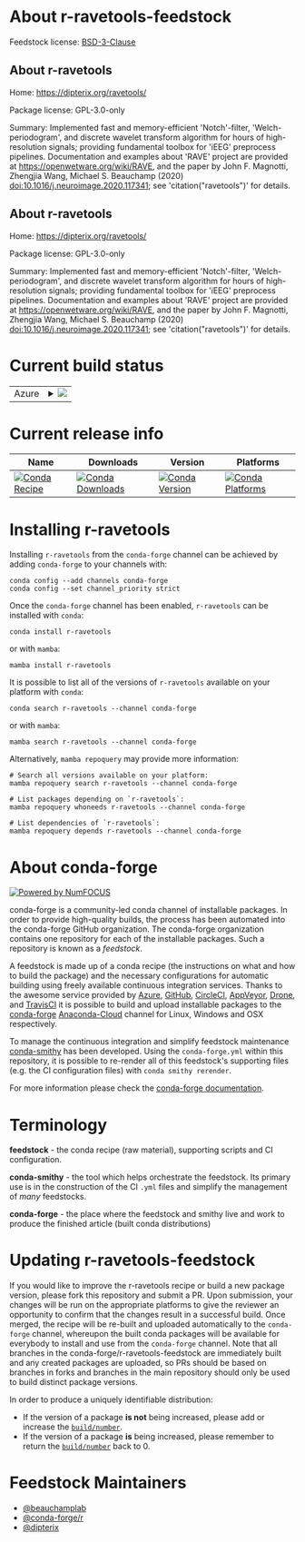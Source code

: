 About r-ravetools-feedstock
===========================

Feedstock license: [BSD-3-Clause](https://github.com/conda-forge/r-ravetools-feedstock/blob/main/LICENSE.txt)


About r-ravetools
-----------------

Home: https://dipterix.org/ravetools/

Package license: GPL-3.0-only

Summary: Implemented fast and memory-efficient 'Notch'-filter, 'Welch-periodogram', and discrete
wavelet transform algorithm for hours of high-resolution signals; providing fundamental
toolbox for 'iEEG' preprocess pipelines. Documentation and examples about 'RAVE'
project are provided at <https://openwetware.org/wiki/RAVE>, and the paper by John
F. Magnotti, Zhengjia Wang, Michael S. Beauchamp (2020) <doi:10.1016/j.neuroimage.2020.117341>;
see 'citation("ravetools")' for details.


About r-ravetools
-----------------

Home: https://dipterix.org/ravetools/

Package license: GPL-3.0-only

Summary: Implemented fast and memory-efficient 'Notch'-filter, 'Welch-periodogram', and discrete
wavelet transform algorithm for hours of high-resolution signals; providing fundamental
toolbox for 'iEEG' preprocess pipelines. Documentation and examples about 'RAVE'
project are provided at <https://openwetware.org/wiki/RAVE>, and the paper by John
F. Magnotti, Zhengjia Wang, Michael S. Beauchamp (2020) <doi:10.1016/j.neuroimage.2020.117341>;
see 'citation("ravetools")' for details.


Current build status
====================


<table>
    
  <tr>
    <td>Azure</td>
    <td>
      <details>
        <summary>
          <a href="https://dev.azure.com/conda-forge/feedstock-builds/_build/latest?definitionId=17805&branchName=main">
            <img src="https://dev.azure.com/conda-forge/feedstock-builds/_apis/build/status/r-ravetools-feedstock?branchName=main">
          </a>
        </summary>
        <table>
          <thead><tr><th>Variant</th><th>Status</th></tr></thead>
          <tbody><tr>
              <td>linux_64_r_base4.2</td>
              <td>
                <a href="https://dev.azure.com/conda-forge/feedstock-builds/_build/latest?definitionId=17805&branchName=main">
                  <img src="https://dev.azure.com/conda-forge/feedstock-builds/_apis/build/status/r-ravetools-feedstock?branchName=main&jobName=linux&configuration=linux%20linux_64_r_base4.2" alt="variant">
                </a>
              </td>
            </tr><tr>
              <td>linux_64_r_base4.3</td>
              <td>
                <a href="https://dev.azure.com/conda-forge/feedstock-builds/_build/latest?definitionId=17805&branchName=main">
                  <img src="https://dev.azure.com/conda-forge/feedstock-builds/_apis/build/status/r-ravetools-feedstock?branchName=main&jobName=linux&configuration=linux%20linux_64_r_base4.3" alt="variant">
                </a>
              </td>
            </tr><tr>
              <td>osx_64_r_base4.2</td>
              <td>
                <a href="https://dev.azure.com/conda-forge/feedstock-builds/_build/latest?definitionId=17805&branchName=main">
                  <img src="https://dev.azure.com/conda-forge/feedstock-builds/_apis/build/status/r-ravetools-feedstock?branchName=main&jobName=osx&configuration=osx%20osx_64_r_base4.2" alt="variant">
                </a>
              </td>
            </tr><tr>
              <td>osx_64_r_base4.3</td>
              <td>
                <a href="https://dev.azure.com/conda-forge/feedstock-builds/_build/latest?definitionId=17805&branchName=main">
                  <img src="https://dev.azure.com/conda-forge/feedstock-builds/_apis/build/status/r-ravetools-feedstock?branchName=main&jobName=osx&configuration=osx%20osx_64_r_base4.3" alt="variant">
                </a>
              </td>
            </tr><tr>
              <td>win_64</td>
              <td>
                <a href="https://dev.azure.com/conda-forge/feedstock-builds/_build/latest?definitionId=17805&branchName=main">
                  <img src="https://dev.azure.com/conda-forge/feedstock-builds/_apis/build/status/r-ravetools-feedstock?branchName=main&jobName=win&configuration=win%20win_64_" alt="variant">
                </a>
              </td>
            </tr>
          </tbody>
        </table>
      </details>
    </td>
  </tr>
</table>

Current release info
====================

| Name | Downloads | Version | Platforms |
| --- | --- | --- | --- |
| [![Conda Recipe](https://img.shields.io/badge/recipe-r--ravetools-green.svg)](https://anaconda.org/conda-forge/r-ravetools) | [![Conda Downloads](https://img.shields.io/conda/dn/conda-forge/r-ravetools.svg)](https://anaconda.org/conda-forge/r-ravetools) | [![Conda Version](https://img.shields.io/conda/vn/conda-forge/r-ravetools.svg)](https://anaconda.org/conda-forge/r-ravetools) | [![Conda Platforms](https://img.shields.io/conda/pn/conda-forge/r-ravetools.svg)](https://anaconda.org/conda-forge/r-ravetools) |

Installing r-ravetools
======================

Installing `r-ravetools` from the `conda-forge` channel can be achieved by adding `conda-forge` to your channels with:

```
conda config --add channels conda-forge
conda config --set channel_priority strict
```

Once the `conda-forge` channel has been enabled, `r-ravetools` can be installed with `conda`:

```
conda install r-ravetools
```

or with `mamba`:

```
mamba install r-ravetools
```

It is possible to list all of the versions of `r-ravetools` available on your platform with `conda`:

```
conda search r-ravetools --channel conda-forge
```

or with `mamba`:

```
mamba search r-ravetools --channel conda-forge
```

Alternatively, `mamba repoquery` may provide more information:

```
# Search all versions available on your platform:
mamba repoquery search r-ravetools --channel conda-forge

# List packages depending on `r-ravetools`:
mamba repoquery whoneeds r-ravetools --channel conda-forge

# List dependencies of `r-ravetools`:
mamba repoquery depends r-ravetools --channel conda-forge
```


About conda-forge
=================

[![Powered by
NumFOCUS](https://img.shields.io/badge/powered%20by-NumFOCUS-orange.svg?style=flat&colorA=E1523D&colorB=007D8A)](https://numfocus.org)

conda-forge is a community-led conda channel of installable packages.
In order to provide high-quality builds, the process has been automated into the
conda-forge GitHub organization. The conda-forge organization contains one repository
for each of the installable packages. Such a repository is known as a *feedstock*.

A feedstock is made up of a conda recipe (the instructions on what and how to build
the package) and the necessary configurations for automatic building using freely
available continuous integration services. Thanks to the awesome service provided by
[Azure](https://azure.microsoft.com/en-us/services/devops/), [GitHub](https://github.com/),
[CircleCI](https://circleci.com/), [AppVeyor](https://www.appveyor.com/),
[Drone](https://cloud.drone.io/welcome), and [TravisCI](https://travis-ci.com/)
it is possible to build and upload installable packages to the
[conda-forge](https://anaconda.org/conda-forge) [Anaconda-Cloud](https://anaconda.org/)
channel for Linux, Windows and OSX respectively.

To manage the continuous integration and simplify feedstock maintenance
[conda-smithy](https://github.com/conda-forge/conda-smithy) has been developed.
Using the ``conda-forge.yml`` within this repository, it is possible to re-render all of
this feedstock's supporting files (e.g. the CI configuration files) with ``conda smithy rerender``.

For more information please check the [conda-forge documentation](https://conda-forge.org/docs/).

Terminology
===========

**feedstock** - the conda recipe (raw material), supporting scripts and CI configuration.

**conda-smithy** - the tool which helps orchestrate the feedstock.
                   Its primary use is in the construction of the CI ``.yml`` files
                   and simplify the management of *many* feedstocks.

**conda-forge** - the place where the feedstock and smithy live and work to
                  produce the finished article (built conda distributions)


Updating r-ravetools-feedstock
==============================

If you would like to improve the r-ravetools recipe or build a new
package version, please fork this repository and submit a PR. Upon submission,
your changes will be run on the appropriate platforms to give the reviewer an
opportunity to confirm that the changes result in a successful build. Once
merged, the recipe will be re-built and uploaded automatically to the
`conda-forge` channel, whereupon the built conda packages will be available for
everybody to install and use from the `conda-forge` channel.
Note that all branches in the conda-forge/r-ravetools-feedstock are
immediately built and any created packages are uploaded, so PRs should be based
on branches in forks and branches in the main repository should only be used to
build distinct package versions.

In order to produce a uniquely identifiable distribution:
 * If the version of a package **is not** being increased, please add or increase
   the [``build/number``](https://docs.conda.io/projects/conda-build/en/latest/resources/define-metadata.html#build-number-and-string).
 * If the version of a package **is** being increased, please remember to return
   the [``build/number``](https://docs.conda.io/projects/conda-build/en/latest/resources/define-metadata.html#build-number-and-string)
   back to 0.

Feedstock Maintainers
=====================

* [@beauchamplab](https://github.com/beauchamplab/)
* [@conda-forge/r](https://github.com/conda-forge/r/)
* [@dipterix](https://github.com/dipterix/)

